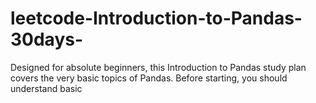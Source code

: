 # leetcode-Introduction-to-Pandas-30days-
Designed for absolute beginners, this Introduction to Pandas study plan covers the very basic topics of Pandas. Before starting, you should understand basic
